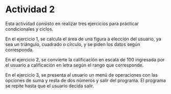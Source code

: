 # Actividad 2

Esta actividad consisto en realizar tres ejercicios para prácticar condicionales y ciclos.

En el ejercicio 1, se calcula el área de una figura a elección del usuario, ya sea un triángulo, cuadrado o círculo, y se piden los datos según corresponda.

En el ejercicio 2, se convierte la calificación en escala de 100 ingresada por el usuario a calificación en letra según el rango que corresponde.

En el ejercicio 3, se presenta al usuario un menú de operaciones con las opciones de suma y resta de dos números y salir del programa. El programa se repite hasta que el usuario decida salir.

